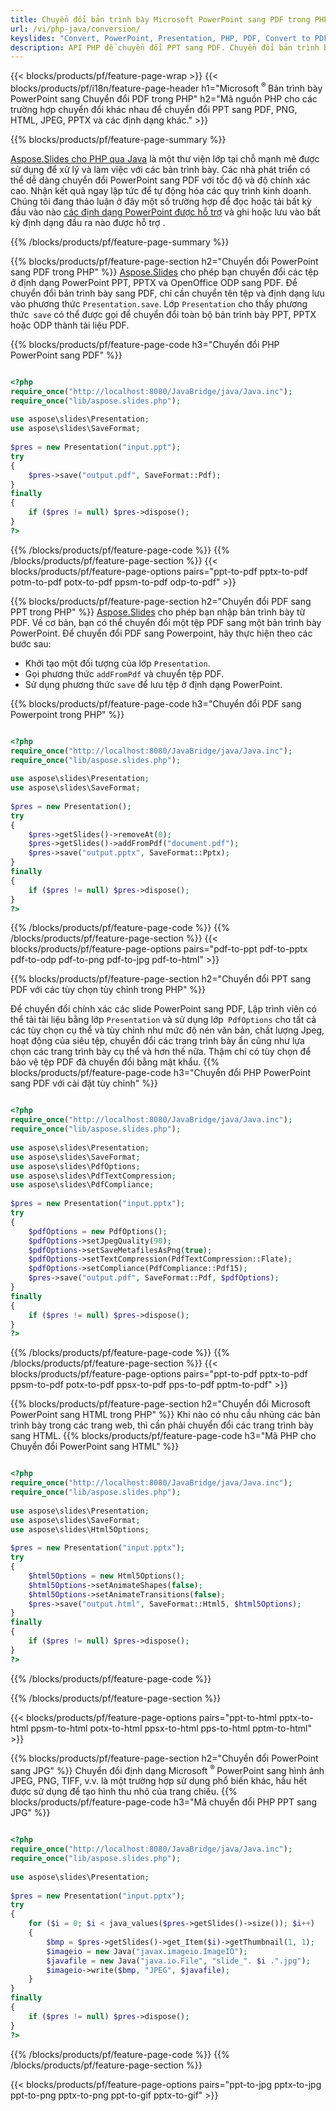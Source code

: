 ```yaml
---
title: Chuyển đổi bản trình bày Microsoft PowerPoint sang PDF trong PHP
url: /vi/php-java/conversion/
keyslides: "Convert, PowerPoint, Presentation, PHP, PDF, Convert to PDF, PPT to PDF"
description: API PHP để chuyển đổi PPT sang PDF. Chuyển đổi bản trình bày sang JPG, PNG và các định dạng khác trong PHP.
---
```


{{< blocks/products/pf/feature-page-wrap >}}
{{< blocks/products/pf/i18n/feature-page-header h1="Microsoft <sup> ® </sup> Bản trình bày PowerPoint sang Chuyển đổi PDF trong PHP" h2="Mã nguồn PHP cho các trường hợp chuyển đổi khác nhau để chuyển đổi PPT sang PDF, PNG, HTML, JPEG, PPTX và các định dạng khác." >}}

{{% blocks/products/pf/feature-page-summary %}}

[Aspose.Slides cho PHP qua Java](https://products.aspose.com/slides/vi/php-java/) là một thư viện lớp tại chỗ mạnh mẽ được sử dụng để xử lý và làm việc với các bản trình bày. Các nhà phát triển có thể dễ dàng chuyển đổi PowerPoint sang PDF với tốc độ và độ chính xác cao. Nhận kết quả ngay lập tức để tự động hóa các quy trình kinh doanh. Chúng tôi đang thảo luận ở đây một số trường hợp để đọc hoặc tải bất kỳ đầu vào nào [các định dạng PowerPoint được hỗ trợ](https://docs.aspose.com/slides/php-java/supported-file-formats/) và ghi hoặc lưu vào bất kỳ định dạng đầu ra nào được hỗ trợ . 

{{% /blocks/products/pf/feature-page-summary  %}}

{{% blocks/products/pf/feature-page-section  h2="Chuyển đổi PowerPoint sang PDF trong PHP" %}}
[Aspose.Slides](https://products.aspose.com/slides/vi/php-java/) cho phép bạn chuyển đổi các tệp ở định dạng PowerPoint PPT, PPTX và OpenOffice ODP sang PDF. Để chuyển đổi bản trình bày sang PDF, chỉ cần chuyển tên tệp và định dạng lưu vào phương thức `Presentation.save`. Lớp `Presentation` cho thấy phương thức` save` có thể được gọi để chuyển đổi toàn bộ bản trình bày PPT, PPTX hoặc ODP thành tài liệu PDF.

{{% blocks/products/pf/feature-page-code h3="Chuyển đổi PHP PowerPoint sang PDF" %}}

```php

<?php
require_once("http://localhost:8080/JavaBridge/java/Java.inc");
require_once("lib/aspose.slides.php");
 
use aspose\slides\Presentation;
use aspose\slides\SaveFormat;
 
$pres = new Presentation("input.ppt");
try
{
    $pres->save("output.pdf", SaveFormat::Pdf); 
}
finally
{
    if ($pres != null) $pres->dispose();
}
?>
```
{{% /blocks/products/pf/feature-page-code  %}}
{{% /blocks/products/pf/feature-page-section %}}
{{< blocks/products/pf/feature-page-options pairs="ppt-to-pdf pptx-to-pdf potm-to-pdf potx-to-pdf ppsm-to-pdf odp-to-pdf" >}}

{{% blocks/products/pf/feature-page-section  h2="Chuyển đổi PDF sang PPT trong PHP" %}}
[Aspose.Slides](https://products.aspose.com/slides/vi/php-java/) cho phép bạn nhập bản trình bày từ PDF. Về cơ bản, bạn có thể chuyển đổi một tệp PDF sang một bản trình bày PowerPoint. Để chuyển đổi PDF sang Powerpoint, hãy thực hiện theo các bước sau:
- Khởi tạo một đối tượng của lớp `Presentation`.
- Gọi phương thức `addFromPdf` và chuyển tệp PDF.
- Sử dụng phương thức `save` để lưu tệp ở định dạng PowerPoint.

{{% blocks/products/pf/feature-page-code h3="Chuyển đổi PDF sang Powerpoint trong PHP" %}}

```php

<?php
require_once("http://localhost:8080/JavaBridge/java/Java.inc");
require_once("lib/aspose.slides.php");
 
use aspose\slides\Presentation;
use aspose\slides\SaveFormat;
 
$pres = new Presentation();
try
{
    $pres->getSlides()->removeAt(0);
    $pres->getSlides()->addFromPdf("document.pdf");
    $pres->save("output.pptx", SaveFormat::Pptx); 
}
finally
{
    if ($pres != null) $pres->dispose();
}
?>
```
{{% /blocks/products/pf/feature-page-code  %}}
{{% /blocks/products/pf/feature-page-section %}}
{{< blocks/products/pf/feature-page-options pairs="pdf-to-ppt pdf-to-pptx pdf-to-odp pdf-to-png pdf-to-jpg pdf-to-html" >}}


{{% blocks/products/pf/feature-page-section  h2="Chuyển đổi PPT sang PDF với các tùy chọn tùy chỉnh trong PHP" %}}

Để chuyển đổi chính xác các slide PowerPoint sang PDF, Lập trình viên có thể tải tài liệu bằng lớp `Presentation` và sử dụng lớp` PdfOptions` cho tất cả các tùy chọn cụ thể và tùy chỉnh như mức độ nén văn bản, chất lượng Jpeg, hoạt động của siêu tệp, chuyển đổi các trang trình bày ẩn cũng như lựa chọn các trang trình bày cụ thể và hơn thế nữa. Thậm chí có tùy chọn để bảo vệ tệp PDF đã chuyển đổi bằng mật khẩu.
{{% blocks/products/pf/feature-page-code h3="Chuyển đổi PHP PowerPoint sang PDF với cài đặt tùy chỉnh" %}}

```php

<?php
require_once("http://localhost:8080/JavaBridge/java/Java.inc");
require_once("lib/aspose.slides.php");
 
use aspose\slides\Presentation;
use aspose\slides\SaveFormat;
use aspose\slides\PdfOptions;
use aspose\slides\PdfTextCompression;
use aspose\slides\PdfCompliance;
 
$pres = new Presentation("input.pptx");
try
{
    $pdfOptions = new PdfOptions();
    $pdfOptions->setJpegQuality(90);
    $pdfOptions->setSaveMetafilesAsPng(true);
    $pdfOptions->setTextCompression(PdfTextCompression::Flate);
    $pdfOptions->setCompliance(PdfCompliance::Pdf15);
    $pres->save("output.pdf", SaveFormat::Pdf, $pdfOptions);
}
finally
{
    if ($pres != null) $pres->dispose();
}
?>
```
{{% /blocks/products/pf/feature-page-code  %}}
{{% /blocks/products/pf/feature-page-section %}}
{{< blocks/products/pf/feature-page-options pairs="ppt-to-pdf pptx-to-pdf ppsm-to-pdf potx-to-pdf ppsx-to-pdf pps-to-pdf pptm-to-pdf" >}}


{{% blocks/products/pf/feature-page-section  h2="Chuyển đổi Microsoft PowerPoint sang HTML trong PHP" %}}
Khi nào có nhu cầu nhúng các bản trình bày trong các trang web, thì cần phải chuyển đổi các trang trình bày sang HTML. 
{{% blocks/products/pf/feature-page-code h3="Mã PHP cho Chuyển đổi PowerPoint sang HTML" %}}

```php

<?php
require_once("http://localhost:8080/JavaBridge/java/Java.inc");
require_once("lib/aspose.slides.php");
 
use aspose\slides\Presentation;
use aspose\slides\SaveFormat;
use aspose\slides\Html5Options;
 
$pres = new Presentation("input.pptx");
try
{
    $html5Options = new Html5Options();
    $html5Options->setAnimateShapes(false);
    $html5Options->setAnimateTransitions(false);
    $pres->save("output.html", SaveFormat::Html5, $html5Options);
}
finally
{
    if ($pres != null) $pres->dispose();
}
?>
```
{{% /blocks/products/pf/feature-page-code %}}

{{% /blocks/products/pf/feature-page-section %}}

{{< blocks/products/pf/feature-page-options pairs="ppt-to-html pptx-to-html ppsm-to-html potx-to-html ppsx-to-html pps-to-html pptm-to-html" >}}

{{% blocks/products/pf/feature-page-section  h2="Chuyển đổi PowerPoint sang JPG" %}}
Chuyển đổi định dạng Microsoft <sup> ® </sup> PowerPoint sang hình ảnh JPEG, PNG, TIFF, v.v. là một trường hợp sử dụng phổ biến khác, hầu hết được sử dụng để tạo hình thu nhỏ của trang chiếu. 
{{% blocks/products/pf/feature-page-code h3="Mã chuyển đổi PHP PPT sang JPG" %}}
```php

<?php
require_once("http://localhost:8080/JavaBridge/java/Java.inc");
require_once("lib/aspose.slides.php");
 
use aspose\slides\Presentation;
 
$pres = new Presentation("input.pptx");
try
{
    for ($i = 0; $i < java_values($pres->getSlides()->size()); $i++)
    {
        $bmp = $pres->getSlides()->get_Item($i)->getThumbnail(1, 1);
        $imageio = new Java("javax.imageio.ImageIO");
        $javafile = new Java("java.io.File", "slide_". $i .".jpg");
        $imageio->write($bmp, "JPEG", $javafile);
    }
}
finally
{
    if ($pres != null) $pres->dispose();
}
?>  
```
{{% /blocks/products/pf/feature-page-code %}}
{{% /blocks/products/pf/feature-page-section %}}

{{< blocks/products/pf/feature-page-options pairs="ppt-to-jpg pptx-to-jpg ppt-to-png pptx-to-png ppt-to-gif pptx-to-gif" >}}